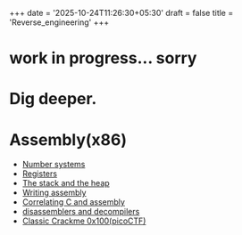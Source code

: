 +++
date = '2025-10-24T11:26:30+05:30'
draft = false
title = 'Reverse_engineering'
+++


# work in progress... sorry
# Dig deeper.



# Assembly(x86)

- [Number systems](/notes/reverse_engineering/assembly/number_system)
- [Registers](/notes/reverse_engineering/assembly/registers)
- [The stack and the heap](notes/reverse_engineering/stack_and_heap)
- [Writing assembly](notes/reverse_engineering/writing_assembly)
- [Correlating C and assembly](notes/reverse_engineering/correlating_c)
- [disassemblers and decompilers](notes/reverse_engineering/disassemblers_and_decompilers)
- [Classic Crackme 0x100(picoCTF)](/writeups/picoctf/crackme_100)

